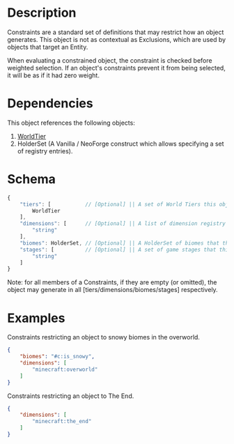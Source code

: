 # Description
Constraints are a standard set of definitions that may restrict how an object generates. This object is not as contextual as Exclusions, which are used by objects that target an Entity.  

When evaluating a constrained object, the constraint is checked before weighted selection. If an object's constraints prevent it from being selected, it will be as if it had zero weight.  

# Dependencies
This object references the following objects:
1. [WorldTier](./WorldTier.md)
2. HolderSet (A Vanilla / NeoForge construct which allows specifying a set of registry entries).

# Schema

```js
{
    "tiers": [           // [Optional] || A set of World Tiers this object may generate in. If the object is weighted, it is better to restrict tier access through that mechanism.
        WorldTier
    ],
    "dimensions": [      // [Optional] || A list of dimension registry names that this object may generate in.
        "string"
    ],
    "biomes": HolderSet, // [Optional] || A HolderSet of biomes that this object may generate in. Most commontly, this can be represented as a string list, or a #-prefixed tag name.
    "stages": [          // [Optional] || A set of game stages that this object may generate in.
        "string"
    ]
}
```

Note: for all members of a Constraints, if they are empty (or omitted), the object may generate in all [tiers/dimensions/biomes/stages] respectively.

# Examples
Constraints restricting an object to snowy biomes in the overworld.  

```json
{
    "biomes": "#c:is_snowy",
    "dimensions": [
        "minecraft:overworld"
    ]
}
```

Constraints restricting an object to The End.  

```json
{
    "dimensions": [
        "minecraft:the_end"
    ]
}
```
